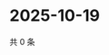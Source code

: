 # 2025-10-19

共 0 条

<!-- BEGIN ZHIHUVIDEO -->
<!-- 最后更新时间 Sun Oct 19 2025 04:10:55 GMT+0800 (China Standard Time) -->

<!-- END ZHIHUVIDEO -->
